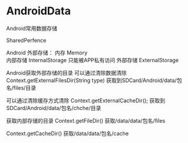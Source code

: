 # AndroidData
Android常用数据存储

SharedPerfence


Android 外部存储：
内存 Memory  
内部存储 InternalStorage  只能被APP私有访问
外部存储 ExternalStorage 

Android获取外部存储的目录
可以通过清除数据清除
Context.getExternalFilesDir(String type)
获取到SDCard/Android/data/包名/files/目录

可以通过清除缓存方式清除
Context.getExternalCacheDir();
获取到SDCard/Android/data/包名/chche/目录


获取内部存储的目录
  Context.getFileDir()
  获取/data/data/包名/files

  Context.getCacheDir()
  获取/data/data/包名/cache
